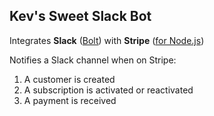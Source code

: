 ## Kev's Sweet Slack Bot

Integrates **Slack** ([Bolt](https://slack.dev/bolt-js/tutorial/getting-started))
with **Stripe** ([for Node.js](https://github.com/stripe/stripe-node))

Notifies a Slack channel when on Stripe:
  1. A customer is created
  2. A subscription is activated or reactivated
  3. A payment is received
